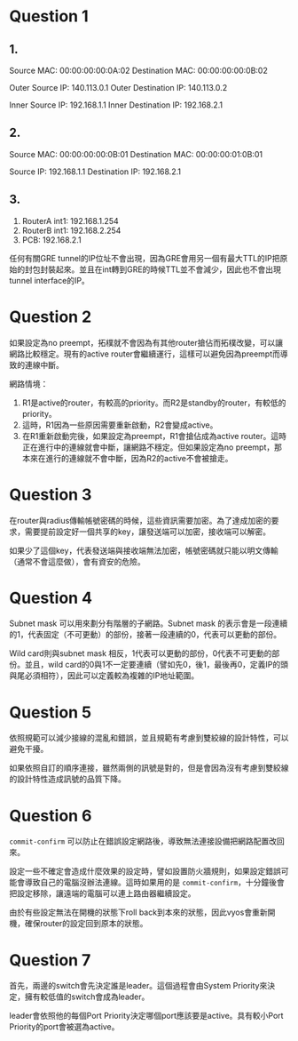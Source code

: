 # Question 1

## 1. 

Source MAC: 00:00:00:00:0A:02
Destination MAC: 00:00:00:00:0B:02

Outer Source IP: 140.113.0.1
Outer Destination IP: 140.113.0.2

Inner Source IP: 192.168.1.1
Inner Destination IP: 192.168.2.1

## 2.

Source MAC: 00:00:00:00:0B:01
Destination MAC: 00:00:00:01:0B:01

Source IP: 192.168.1.1
Destination IP: 192.168.2.1

## 3. 

1. RouterA int1: 192.168.1.254
2. RouterB int1: 192.168.2.254
3. PCB: 192.168.2.1

任何有關GRE tunnel的IP位址不會出現，因為GRE會用另一個有最大TTL的IP把原始的封包封裝起來。並且在int轉到GRE的時候TTL並不會減少，因此也不會出現tunnel interface的IP。

# Question 2

如果設定為no preempt，拓樸就不會因為有其他router搶佔而拓樸改變，可以讓網路比較穩定。現有的active router會繼續運行，這樣可以避免因為preempt而導致的連線中斷。

網路情境：

1. R1是active的router，有較高的priority。而R2是standby的router，有較低的priority。
2. 這時，R1因為一些原因需要重新啟動，R2會變成active。
3. 在R1重新啟動完後，如果設定為preempt，R1會搶佔成為active router。這時正在進行中的連線就會中斷，讓網路不穩定。但如果設定為no preempt，那本來在進行的連線就不會中斷，因為R2的active不會被搶走。

# Question 3

在router與radius傳輸帳號密碼的時候，這些資訊需要加密。為了達成加密的要求，需要提前設定好一個共享的key，讓發送端可以加密，接收端可以解密。

如果少了這個key，代表發送端與接收端無法加密，帳號密碼就只能以明文傳輸（通常不會這麼做），會有資安的危險。

# Question 4

Subnet mask 可以用來劃分有階層的子網路。Subnet mask 的表示會是一段連續的1，代表固定（不可更動）的部份，接著一段連續的0，代表可以更動的部份。

Wild card則與subnet mask 相反，1代表可以更動的部份，0代表不可更動的部份。並且，wild card的0與1不一定要連續（譬如先0，後1，最後再0，定義IP的頭與尾必須相符），因此可以定義較為複雜的IP地址範圍。

# Question 5

依照規範可以減少接線的混亂和錯誤，並且規範有考慮到雙絞線的設計特性，可以避免干擾。

如果依照自訂的順序連接，雖然兩側的訊號是對的，但是會因為沒有考慮到雙絞線的設計特性造成訊號的品質下降。

# Question 6

`commit-confirm` 可以防止在錯誤設定網路後，導致無法連接設備把網路配置改回來。

設定一些不確定會造成什麼效果的設定時，譬如設置防火牆規則，如果設定錯誤可能會導致自己的電腦沒辦法連線。這時如果用的是 `commit-confirm`，十分鐘後會把設定移除，讓遠端的電腦可以連上路由器繼續設定。

由於有些設定無法在開機的狀態下roll back到本來的狀態，因此vyos會重新開機，確保router的設定回到原本的狀態。

# Question 7

首先，兩邊的switch會先決定誰是leader。這個過程會由System Priority來決定，擁有較低值的switch會成為leader。

leader會依照他的每個Port Priority決定哪個port應該要是active。具有較小Port Priority的port會被選為active。